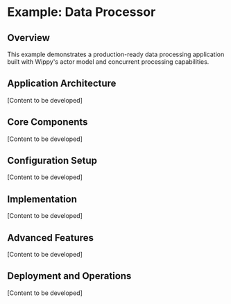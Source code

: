 # Example: Data Processor

<!--
Title: Data Processing Application Example
Metadata: Complete example of a data processing application using Wippy
TOC: User Guides > Examples > Data Processor
Audience: Backend developers and data engineers
Duration: 45 minutes
-->

<!-- 
Purpose: This example demonstrates building a scalable data processing application using Wippy's actor model, showcasing batch processing, streaming data, worker pools, and fault tolerance patterns.
-->

<!--
Plan:
1. Application Overview
   - Data processing pipeline architecture
   - Component responsibilities
   - Data flow patterns
   - Scalability requirements

2. Core Components
   - Data ingestion process
   - Worker pool implementation
   - Result aggregation system
   - Error handling and retry logic

3. Configuration Setup
   - Process host configuration
   - Database setup for results
   - File system configuration
   - Monitoring setup

4. Implementation Details
   - Data parser implementation
   - Worker process code
   - Supervisor process patterns
   - Result storage logic

5. Advanced Features
   - Dynamic scaling based on load
   - Data validation and cleanup
   - Progress tracking and reporting
   - Performance optimization

6. Deployment and Operations
   - Configuration management
   - Monitoring and alerting
   - Troubleshooting common issues
   - Performance tuning

Implementation Details:
- CSV/JSON data ingestion processes
- Worker pool with configurable parallelism
- Database integration for results storage
- File system monitoring for new data
- Process supervision and restart policies
- Memory-efficient data streaming
- Batch processing optimization
- Error handling and dead letter queues
- Performance metrics and monitoring
- Docker deployment configuration
-->

## Overview

This example demonstrates a production-ready data processing application built with Wippy's actor model and concurrent processing capabilities.

## Application Architecture

[Content to be developed]

## Core Components

[Content to be developed]

## Configuration Setup

[Content to be developed]

## Implementation

[Content to be developed]

## Advanced Features

[Content to be developed]

## Deployment and Operations

[Content to be developed]
